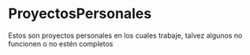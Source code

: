 # ProyectosPersonales
Estos son proyectos personales en los cuales trabaje, talvez algunos no funcionen o no estén completos
